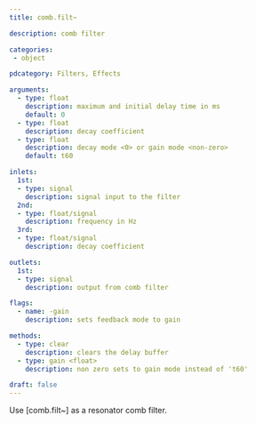 ```yaml
---
title: comb.filt~

description: comb filter

categories:
 - object

pdcategory: Filters, Effects

arguments:
  - type: float
    description: maximum and initial delay time in ms
    default: 0
  - type: float
    description: decay coefficient
  - type: float
    description: decay mode <0> or gain mode <non-zero>
    default: t60

inlets:
  1st:
  - type: signal
    description: signal input to the filter
  2nd:
  - type: float/signal
    description: frequency in Hz
  3rd:
  - type: float/signal
    description: decay coefficient

outlets:
  1st:
  - type: signal
    description: output from comb filter

flags:
  - name: -gain
    description: sets feedback mode to gain

methods:
  - type: clear
    description: clears the delay buffer
  - type: gain <float>
    description: non zero sets to gain mode instead of 't60'

draft: false
---
```


Use [comb.filt~] as a resonator comb filter.
